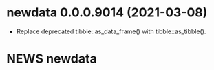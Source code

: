# newdata 0.0.0.9014 (2021-03-08)

- Replace deprecated tibble::as_data_frame() with tibble::as_tibble().


# NEWS newdata
